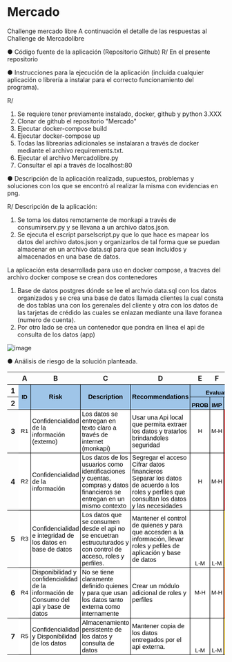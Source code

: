 # Mercado
Challenge mercado libre
A continuación el detalle de las respuestas al Challenge de Mercadolibre

● Código fuente de la aplicación (Repositorio Github)
R/ En el presente repositorio

● Instrucciones para la ejecución de la aplicación (incluida cualquier aplicación o librería a
instalar para el correcto funcionamiento del programa).

R/ 
1. Se requiere tener previamente instalado, docker, github y python 3.XXX
2. Clonar de github el repositorio "Mercado"
3. Ejecutar docker-compose build
4. Ejecutar docker-compose up
5. Todas las librearias adicionales se instalaran a través de docker mediante el archivo requirements.txt.
6. Ejecutar el archivo Mercadolibre.py
7. Consultar el api a través de localhost:80


● Descripción de la aplicación realizada, supuestos, problemas y soluciones con los que se
encontró al realizar la misma con evidencias en png.

R/
Descripción de la aplicación:
1. Se toma los datos remotamente de monkapi a través de consumirserv.py y se llevana a un archivo datos.json.
2. Se ejecuta el escript parselscript.py que lo que hace es mapear los datos del archivo datos.json y organizarlos de tal forma que se puedan almacenar en un archivo data.sql para que sean incluidos y almacenados en una base de datos.

La aplicación esta desarrollada para uso en docker compose, a tracves del archivo docker compose se crean dos contenedores
1. Base de datos postgres dónde se lee el archvio data.sql con los datos organizados y se crea una base de datos llamada clientes la cual consta de dos tablas una con los  gerenales del cliente y otra con los datos de las tarjetas de crédido  las cuales se enlazan mediante una llave foranea (numero de cuenta).
2. Por otro lado se crea un contenedor que pondra en línea el api de consulta de los datos (app)

![image](https://github.com/betanc/Mercado/assets/48939055/e5b66ead-20d1-47ea-abc8-5cc3e766dc3e)


● Análisis de riesgo de la solución planteada.



<meta http-equiv="Content-Type" content="text/html; charset=utf-8"><link type="text/css" rel="stylesheet" href="resources/sheet.css" >
<style type="text/css">.ritz .waffle a { color: inherit; }.ritz .waffle .s8{border-bottom:1px SOLID #000000;border-right:1px SOLID #000000;background-color:#fbbc04;text-align:center;color:#fbbc04;font-family:'Arial';font-size:10pt;vertical-align:middle;white-space:nowrap;direction:ltr;padding:2px 3px 2px 3px;}.ritz .waffle .s2{border-bottom:1px SOLID #000000;border-right:1px SOLID #000000;background-color:#9fc5e8;text-align:center;font-weight:bold;color:#000000;font-family:'Arial';font-size:10pt;vertical-align:bottom;white-space:nowrap;direction:ltr;padding:2px 3px 2px 3px;}.ritz .waffle .s7{border-bottom:1px SOLID #000000;border-right:1px SOLID #000000;background-color:#ffffff;text-align:center;color:#000000;font-family:'Arial';font-size:10pt;vertical-align:bottom;white-space:nowrap;direction:ltr;padding:2px 3px 2px 3px;}.ritz .waffle .s0{border-bottom:1px SOLID #000000;border-right:1px SOLID #000000;background-color:#9fc5e8;text-align:center;font-weight:bold;color:#000000;font-family:'Arial';font-size:10pt;vertical-align:middle;white-space:nowrap;direction:ltr;padding:2px 3px 2px 3px;}.ritz .waffle .s5{border-bottom:1px SOLID #000000;border-right:1px SOLID #000000;background-color:#ffffff;text-align:center;color:#000000;font-family:'Arial';font-size:10pt;vertical-align:middle;white-space:nowrap;direction:ltr;padding:2px 3px 2px 3px;}.ritz .waffle .s1{border-bottom:1px SOLID #000000;border-right:1px SOLID #000000;background-color:#9fc5e8;text-align:center;font-weight:bold;color:#000000;font-family:'Arial';font-size:11pt;vertical-align:middle;white-space:normal;overflow:hidden;word-wrap:break-word;direction:ltr;padding:2px 3px 2px 3px;}.ritz .waffle .s3{border-bottom:1px SOLID #000000;border-right:1px SOLID #000000;background-color:#ffffff;text-align:center;color:#000000;font-family:'Arial';font-size:10pt;vertical-align:middle;white-space:normal;overflow:hidden;word-wrap:break-word;direction:ltr;padding:2px 3px 2px 3px;}.ritz .waffle .s9{border-bottom:1px SOLID #000000;border-right:1px SOLID #000000;background-color:#ff6d01;text-align:center;color:#ff6d01;font-family:'Arial';font-size:10pt;vertical-align:middle;white-space:nowrap;direction:ltr;padding:2px 3px 2px 3px;}.ritz .waffle .s6{border-bottom:1px SOLID #000000;border-right:1px SOLID #000000;background-color:#cc0000;text-align:center;color:#cc0000;font-family:'Arial';font-size:10pt;vertical-align:middle;white-space:nowrap;direction:ltr;padding:2px 3px 2px 3px;}.ritz .waffle .s4{border-bottom:1px SOLID #000000;border-right:1px SOLID #000000;background-color:#ffffff;text-align:left;color:#000000;font-family:'Arial';font-size:11pt;vertical-align:middle;white-space:normal;overflow:hidden;word-wrap:break-word;direction:ltr;padding:2px 3px 2px 3px;}</style><div class="ritz grid-container" dir="ltr"><table class="waffle" cellspacing="0" cellpadding="0"><thead><tr><th class="row-header freezebar-origin-ltr"></th><th id="2109673975C0" style="width:100px;" class="column-headers-background">A</th><th id="2109673975C1" style="width:254px;" class="column-headers-background">B</th><th id="2109673975C2" style="width:432px;" class="column-headers-background">C</th><th id="2109673975C3" style="width:437px;" class="column-headers-background">D</th><th id="2109673975C4" style="width:100px;" class="column-headers-background">E</th><th id="2109673975C5" style="width:100px;" class="column-headers-background">F</th><th id="2109673975C6" style="width:100px;" class="column-headers-background">G</th></tr></thead><tbody><tr style="height: 20px"><th id="2109673975R0" style="height: 20px;" class="row-headers-background"><div class="row-header-wrapper" style="line-height: 20px">1</div></th><td class="s0" dir="ltr" rowspan="2">ID</td><td class="s1" rowspan="2">Risk</td><td class="s1" rowspan="2">Description</td><td class="s1" rowspan="2">Recommendations</td><td class="s2" dir="ltr" colspan="3">Evaluation</td></tr><tr style="height: 20px"><th id="2109673975R1" style="height: 20px;" class="row-headers-background"><div class="row-header-wrapper" style="line-height: 20px">2</div></th><td class="s2">PROB</td><td class="s2">IMP</td><td class="s2">WM</td></tr><tr style="height: 20px"><th id="2109673975R2" style="height: 20px;" class="row-headers-background"><div class="row-header-wrapper" style="line-height: 20px">3</div></th><td class="s3" dir="ltr">R1</td><td class="s4" dir="ltr">Confidencialidad de la información (externo)</td><td class="s4" dir="ltr">Los datos se entregan en texto claro a través de internet (monkapi)</td><td class="s4" dir="ltr">Usar una Api local que permita extraer los datos y tratarlos brindandoles seguridad</td><td class="s5" dir="ltr">H</td><td class="s5" dir="ltr">M-H</td><td class="s6" dir="ltr">H M-H</td></tr><tr style="height: 20px"><th id="2109673975R3" style="height: 20px;" class="row-headers-background"><div class="row-header-wrapper" style="line-height: 20px">4</div></th><td class="s3" dir="ltr">R2</td><td class="s4" dir="ltr">Confidencialidad de la información </td><td class="s4" dir="ltr">Los datos de los usuarios como identificaciones y cuentas, compras y datos financieros se entregan en un mismo contexto</td><td class="s4" dir="ltr">Segregar el acceso<br>Cifrar datos financieros<br>Separar los datos de acuerdo a los roles y perfiles que consultan los datos y las necesidades</td><td class="s5" dir="ltr">H</td><td class="s5" dir="ltr">M-H</td><td class="s6" dir="ltr">H M-H</td></tr><tr style="height: 20px"><th id="2109673975R4" style="height: 20px;" class="row-headers-background"><div class="row-header-wrapper" style="line-height: 20px">5</div></th><td class="s3" dir="ltr">R3</td><td class="s4" dir="ltr">Confidencialidad e integridad de los datos en base de datos</td><td class="s4" dir="ltr">Los datos que se consumen desde el api no se encuetran estrucuturados y con control de acceso, roles y perfiles.</td><td class="s4" dir="ltr">Mantener el control de quienes y para que accesden a la información, llevar roles y pefiles de aplicación y base de datos</td><td class="s7" dir="ltr">L-M</td><td class="s7" dir="ltr">L-M</td><td class="s8" dir="ltr">L-M L-M</td></tr><tr style="height: 20px"><th id="2109673975R5" style="height: 20px;" class="row-headers-background"><div class="row-header-wrapper" style="line-height: 20px">6</div></th><td class="s3" dir="ltr">R4</td><td class="s4" dir="ltr">Disponibilidad y confidencialidad de la información de Consumo del api y base de datos</td><td class="s4" dir="ltr">No se tiene claramente definido quienes y para que usan los datos tanto externa como internamente </td><td class="s4" dir="ltr">Crear un módulo adicional de roles y perfiles</td><td class="s5" dir="ltr">M-H</td><td class="s5" dir="ltr">M-H</td><td class="s9" dir="ltr">M-H M-H</td></tr><tr style="height: 20px"><th id="2109673975R6" style="height: 20px;" class="row-headers-background"><div class="row-header-wrapper" style="line-height: 20px">7</div></th><td class="s3" dir="ltr">R5</td><td class="s4" dir="ltr">Confidencialidad y Disponibilidad de los datos</td><td class="s4" dir="ltr">Almacenamiento persistente de los datos y consulta de datos</td><td class="s4" dir="ltr">Mantener copia de los datos entregados por el api externa.</td><td class="s7" dir="ltr">L-M</td><td class="s7" dir="ltr">L-M</td><td class="s8" dir="ltr">L-M L-M</td></tr></tbody></table></div>
